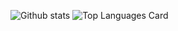 ![Github stats](https://github-readme-stats.vercel.app/api?username=iniandrew&theme=highcontrast&show_icons=true&count_private=true)
![Top Languages Card](https://github-readme-stats.vercel.app/api/top-langs/?username=shinokada&layout=compact)